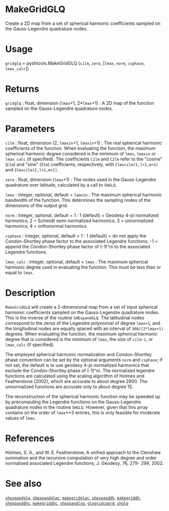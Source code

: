 # MakeGridGLQ

Create a 2D map from a set of spherical harmonic coefficients sampled on the Gauss-Legendre quadrature nodes.

# Usage

`gridglq` = pyshtools.MakeGridGLQ (`cilm`, `zero`, [`lmax`,  `norm`, `csphase`, `lmax_calc`])

# Returns

`gridglq` : float, dimension (`lmax`+1, 2\*`lmax`+1)
:   A 2D map of the function sampled on the Gauss-Legendre quadrature nodes.

# Parameters

`cilm` : float, dimension (2, `lmaxin`+1, `lmaxin`+1)
:   The real spherical harmonic coefficients of the function. When evaluating the function, the maximum spherical harmonic degree considered is the minimum of `lmax`, `lmaxin` or `lmax_calc` (if specified). The coefficients `C1lm` and `C2lm` refer to the "cosine" (`Clm`) and "sine" (`Slm`) coefficients, respectively, with `Clm=cilm(1,l+1,m+1)` and `Slm=cilm(2,l+1,m+1)`.

`zero` : float, dimension (`lmax`+1)
:   The nodes used in the Gauss-Legendre quadrature over latitude, calculated by a call to `SHGLQ`.
	
`lmax` : integer, optional, default = `lamxin`
:   The maximum spherical harmonic bandwidth of the function. This determines the sampling nodes of the dimensions of the output grid.
	
`norm` : integer, optional, default = 1
:   1 (default) = Geodesy 4-pi normalized harmonics; 2 = Schmidt semi-normalized harmonics; 3 = unnormalized harmonics; 4 = orthonormal harmonics.

`csphase` : integer, optional, default = 1
:   1 (default) = do not apply the Condon-Shortley phase factor to the associated Legendre functions; -1 = append the Condon-Shortley phase factor of (-1)^m to the associated Legendre functions.

`lmax_calc` : integer, optional, default = `lmax`
:   The maximum spherical harmonic degree used in evaluating the function. This must be less than or equal to `lmax`.

# Description

`MakeGridGLQ` will create a 2-dimensional map from a set of input spherical harmonic coefficients sampled on the Gauss-Legendre quadrature nodes. This is the inverse of the routine `SHExpandGLQ`. The latitudinal nodes correspond to the zeros of the Legendre polynomial of degree `lmax+1`, and the longitudinal nodes are equally spaced with an interval of `360/(2*lmax+1)` degrees. When evaluating the function, the maximum spherical harmonic degree that is considered is the minimum of `lmax`, the size of `cilm-1`, or `lmax_calc` (if specified).

The employed spherical harmonic normalization and Condon-Shortley phase convention can be set by the optional arguments `norm` and `csphase`; if not set, the default is to use geodesy 4-pi normalized harmonics that exclude the Condon-Shortley phase of (-1)^m. The normalized legendre functions are calculated using the scaling algorithm of Holmes and Featherstone (2002), which are accurate to about degree 2800. The unnormalized functions are accurate only to about degree 15.

The reconstruction of the spherical harmonic function may be speeded up by precomputing the Legendre functions on the Gauss-Legendre quadrature nodes in the routine `SHGLQ`. However, given that this array contains on the order of `lmax`**3 entries, this is only feasible for moderate values of `lmax`.

# References

Holmes, S. A., and W. E. Featherstone, A unified approach to the Clenshaw
summation and the recursive computation of very high degree and
order normalised associated Legendre functions, J. Geodesy, 76, 279-
299, 2002.

# See also

[`shexpandglq`](pyshexpandglq.html), [`shexpandglqc`](pyshexpandglqc.html), [`makegridglqc`](pymakegridglqc.html), [`shexpanddh`](pyshexpanddh.html), [`makegriddh`](pymakegriddh.html), [`shexpanddhc`](pyshexpanddhc.html), [`makegriddhc`](pymakegriddhc.html), [`shexpandlsq`](pyshexpandlsq.html), [`glqgridcoord`](pyglqgridcoord.html), [`shglq`](pyshglq.html)
